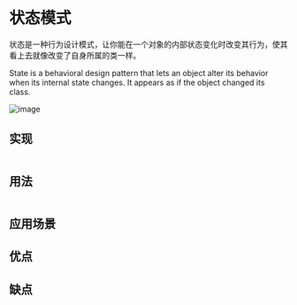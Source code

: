 # 状态模式
状态是一种行为设计模式，让你能在一个对象的内部状态变化时改变其行为，使其看上去就像改变了自身所属的类一样。

State is a behavioral design pattern that lets an object alter its behavior when its internal state changes. It appears as if the object changed its class.

![image](https://user-images.githubusercontent.com/65383410/165517171-0a980878-8ad4-4515-acfb-b014bd839e13.png)


## 实现

```go

```

## 用法

```go

```

## 应用场景

## 优点

## 缺点
